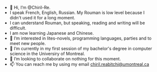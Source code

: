 - 👋 Hi, I’m @Chiril-Re.
- I speak French, English, Russian. My Rouman is low level because I didn't used it for a long moment.
- I can understand Rouman, but speaking, reading and writing will be difficult. 
- I am now learning Japanese and Chinese.
- 👀 I’m interested in lites-novels, programming languages, parties and to meet new people.
- 🌱 I’m currently in my first session of my bachelor's degree in computer science in the Universiry of Montreal.
- 💞️ I’m looking to collaborate on nothing for this moment.
- 📫 You can reach me by using my email chiril.reabitchi@umontreal.ca

<!---
Chiril-Re/Chiril-Re is a ✨ special ✨ repository because its `README.md` (this file) appears on your GitHub profile.
You can click the Preview link to take a look at your changes.
--->

